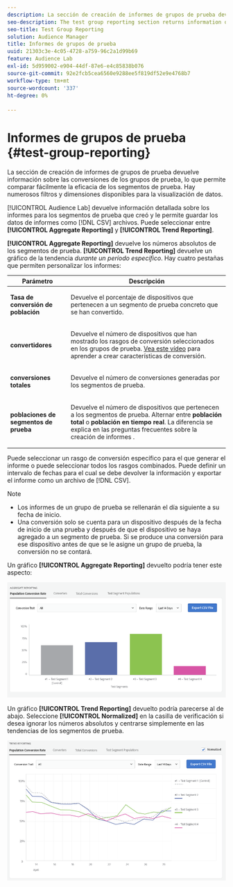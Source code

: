 ```yaml
---
description: La sección de creación de informes de grupos de prueba devuelve información sobre las conversiones de los grupos de prueba, lo que permite comparar fácilmente la eficacia de los segmentos de prueba. Hay numerosos filtros y dimensiones disponibles para la visualización de datos.
seo-description: The test group reporting section returns information on test group conversions, allowing an easy comparison of test segment efficacy. Numerous filters and dimensions are available for data visualization.
seo-title: Test Group Reporting
solution: Audience Manager
title: Informes de grupos de prueba
uuid: 21303c3e-4c05-4728-a759-96c2a1d99b69
feature: Audience Lab
exl-id: 5d959002-e904-44df-87e6-e4c85838b076
source-git-commit: 92e2fcb5cea6560e9288ee5f819df52e9e4768b7
workflow-type: tm+mt
source-wordcount: '337'
ht-degree: 0%

---
```


# Informes de grupos de prueba {#test-group-reporting}

La sección de creación de informes de grupos de prueba devuelve información sobre las conversiones de los grupos de prueba, lo que permite comparar fácilmente la eficacia de los segmentos de prueba. Hay numerosos filtros y dimensiones disponibles para la visualización de datos.

[!UICONTROL Audience Lab] devuelve información detallada sobre los informes para los segmentos de prueba que creó y le permite guardar los datos de informes como [!DNL CSV] archivos. Puede seleccionar entre **[!UICONTROL Aggregate Reporting]** y **[!UICONTROL Trend Reporting]**.

**[!UICONTROL Aggregate Reporting]** devuelve los números absolutos de los segmentos de prueba. **[!UICONTROL Trend Reporting]** devuelve un gráfico de la tendencia *durante un período específico*. Hay cuatro pestañas que permiten personalizar los informes:

<table id="table_446384AE9A36408A9C570CB7DB72C3D6"> 
 <thead> 
  <tr> 
   <th colname="col1" class="entry"> Parámetro </th> 
   <th colname="col2" class="entry"> Descripción </th> 
  </tr> 
 </thead>
 <tbody> 
  <tr> 
   <td colname="col1"> <p> <b><span class="uicontrol"> Tasa de conversión de población</span></b> </p> </td> 
   <td colname="col2"> <p>Devuelve el porcentaje de dispositivos que pertenecen a un segmento de prueba concreto que se han convertido. </p> </td> 
  </tr> 
  <tr> 
   <td colname="col1"> <p> <b><span class="uicontrol"> convertidores</span></b> </p> </td> 
   <td colname="col2"> <p>Devuelve el número de dispositivos que han mostrado los rasgos de conversión seleccionados en los grupos de prueba. <a href="https://helpx.adobe.com/audience-manager/kt/using/creating-conversion-traits-feature-video-use.html" format="https" scope="external"> Vea este vídeo</a> para aprender a crear características de conversión. </p> </td> 
  </tr> 
  <tr> 
   <td colname="col1"> <p> <b><span class="uicontrol"> conversiones totales</span></b> </p> </td> 
   <td colname="col2"> <p>Devuelve el número de conversiones generadas por los segmentos de prueba. </p> </td> 
  </tr> 
  <tr> 
   <td colname="col1"> <p> <b><span class="uicontrol"> poblaciones de segmentos de prueba</span></b> </p> </td> 
   <td colname="col2"> <p>Devuelve el número de dispositivos que pertenecen a los segmentos de prueba. Alternar entre <b><span class="uicontrol"> población total</span></b> o <b><span class="uicontrol"> población en tiempo real</span></b>. La diferencia se explica en las preguntas frecuentes sobre la creación de informes <a href="../../faq/faq-reporting.md"> </a> . </p> </td>
  </tr>
 </tbody>
</table>

Puede seleccionar un rasgo de conversión específico para el que generar el informe o puede seleccionar todos los rasgos combinados. Puede definir un intervalo de fechas para el cual se debe devolver la información y exportar el informe como un archivo de [!DNL CSV].

>[!NOTE]
>
>* Los informes de un grupo de prueba se rellenarán el día siguiente a su fecha de inicio.
>* Una conversión solo se cuenta para un dispositivo después de la fecha de inicio de una prueba y después de que el dispositivo se haya agregado a un segmento de prueba. Si se produce una conversión para ese dispositivo antes de que se le asigne un grupo de prueba, la conversión no se contará.

Un gráfico **[!UICONTROL Aggregate Reporting]** devuelto podría tener este aspecto:

![](assets/aggregate-reporting.PNG)

Un gráfico **[!UICONTROL Trend Reporting]** devuelto podría parecerse al de abajo. Seleccione **[!UICONTROL Normalized]** en la casilla de verificación si desea ignorar los números absolutos y centrarse simplemente en las tendencias de los segmentos de prueba.

![](assets/trend-reporting.PNG)
